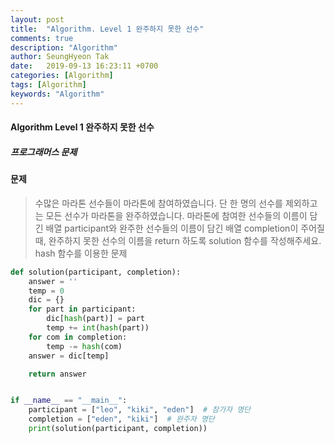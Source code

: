 ```yaml
---
layout: post
title:  "Algorithm. Level 1 완주하지 못한 선수"
comments: true
description: "Algorithm"
author: SeungHyeon Tak
date:   2019-09-13 16:23:11 +0700
categories: [Algorithm]
tags: [Algorithm]
keywords: "Algorithm"
---
```

#### Algorithm Level 1 완주하지 못한 선수
##### 프로그래머스 문제

#### 문제
> 수많은 마라톤 선수들이 마라톤에 참여하였습니다. 단 한 명의 선수를 제외하고는 모든 선수가 마라톤을 완주하였습니다.
> 마라톤에 참여한 선수들의 이름이 담긴 배열 participant와 완주한 선수들의 이름이 담긴 배열 completion이 주어질 때, 
> 완주하지 못한 선수의 이름을 return 하도록 solution 함수를 작성해주세요.
> hash 함수를 이용한 문제


```python
def solution(participant, completion):
    answer = ''
    temp = 0
    dic = {}
    for part in participant:
        dic[hash(part)] = part
        temp += int(hash(part))
    for com in completion:
        temp -= hash(com)
    answer = dic[temp]

    return answer


if __name__ == "__main__":
    participant = ["leo", "kiki", "eden"]  # 참가자 명단
    completion = ["eden", "kiki"]  # 완주자 명단
    print(solution(participant, completion))

```
